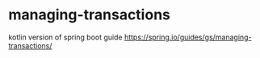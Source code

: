 # managing-transactions
kotlin version of spring boot guide https://spring.io/guides/gs/managing-transactions/
